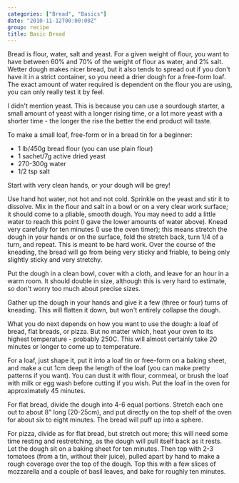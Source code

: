 ```yaml
---
categories: ["Bread", "Basics"]
date: "2010-11-12T00:00:00Z"
group: recipe
title: Basic Bread
---
```


Bread is flour, water, salt and yeast.  For a given weight of flour, you want to have between 60% and 70% of the weight of flour as water, and 2% salt.  Wetter dough makes nicer bread, but it also tends to spread out if you don't have it in a strict container, so you need a drier dough for a free-form loaf.  The exact amount of water required is dependent on the flour you are using, you can only really test it by feel.

I didn't mention yeast.  This is because you can use a sourdough starter, a small amount of yeast with a longer rising time, or a lot more yeast with a shorter time - the longer the rise the better the end product will taste.

To make a small loaf, free-form or in a bread tin for a beginner:

- 1 lb/450g bread flour (you can use plain flour)
- 1 sachet/7g active dried yeast
- 270-300g water
- 1/2 tsp salt

Start with very clean hands, or your dough will be grey!

Use hand hot water, not hot and not cold.  Sprinkle on the yeast and stir it to dissolve.  Mix in the flour and salt in a bowl or on a very clear work surface; it should come to a pliable, smooth dough.  You may need to add a little water to reach this point (I gave the lower amounts of water above).  Knead very carefully for ten minutes (I use the oven timer); this means stretch the dough in your hands or on the surface, fold the stretch back, turn 1/4 of a turn, and repeat.  This is meant to be hard work.  Over the course of the kneading, the bread will go from being very sticky and friable, to being only slightly sticky and very stretchy.

Put the dough in a clean bowl, cover with a cloth, and leave for an hour in a warm room.  It should double in size, although this is very hard to estimate, so don't worry too much about precise sizes.

Gather up the dough in your hands and give it a few (three or four) turns of kneading.  This will flatten it down, but won't entirely collapse the dough.

What you do next depends on how you want to use the dough: a loaf of bread, flat breads, or pizza.  But no matter which, heat your oven to its highest temperature - probably 250C.  This will almost certainly take 20 minutes or longer to come up to temperature.

For a loaf, just shape it, put it into a loaf tin or free-form on a baking sheet, and make a cut 1cm deep the length of the loaf (you can make pretty patterns if you want).  You can dust it with flour, cornmeal, or brush the loaf with milk or egg wash before cutting if you wish.  Put the loaf in the oven for approximately 45 minutes.

For flat bread, divide the dough into 4-6 equal portions.  Stretch each one out to about 8" long (20-25cm), and put directly on the top shelf of the oven for about six to eight minutes.  The bread will puff up into a sphere.

For pizza, divide as for flat bread, but stretch out more; this will need some time resting and restretching, as the dough will pull itself back as it rests.  Let the dough sit on a baking sheet for ten minutes.  Then top with 2-3 tomatoes (from a tin, without their juice), pulled apart by hand to make a rough coverage over the top of the dough.  Top this with a few slices of mozzarella and a couple of basil leaves, and bake for roughly ten minutes.

